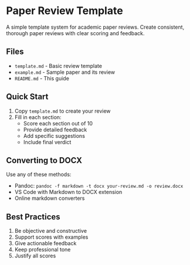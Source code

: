 # Paper Review Template

A simple template system for academic paper reviews. Create consistent, thorough paper reviews with clear scoring and feedback.

## Files

- `template.md` - Basic review template
- `example.md` - Sample paper and its review
- `README.md` - This guide

## Quick Start

1. Copy `template.md` to create your review
2. Fill in each section:
   - Score each section out of 10
   - Provide detailed feedback
   - Add specific suggestions
   - Include final verdict

## Converting to DOCX

Use any of these methods:
- Pandoc: `pandoc -f markdown -t docx your-review.md -o review.docx`
- VS Code with Markdown to DOCX extension
- Online markdown converters

## Best Practices

1. Be objective and constructive
2. Support scores with examples
3. Give actionable feedback
4. Keep professional tone
5. Justify all scores
